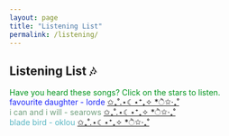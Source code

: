 ```yaml
---
layout: page
title: "Listening List"
permalink: /listening/
---
```


## Listening List 🎶

<div style = "color: #00951d;">
  Have you heard these songs? Click on the stars to listen.
</div>

<div class ="indent" style = "color: #1d27fa;">
favourite daughter - lorde
  <a href="/assets/favourite-daughter.mp3" onclick="event.preventDefault(); document.getElementById('favd').play();">
          ✩₊˚.⋆☾⋆⁺₊✧
       *ੈ✩‧₊˚  
  </a>
  <audio id="favd" src="/assets/favourite-daughter.mp3"></audio>
</div>

<div class = "indent" style = "color:#719f7e;">
i can and i will - searows
  <a href="/assets/icaniwill.mp3" onclick="event.preventDefault(); document.getElementById('icaiw').play();">
          ✩₊˚.⋆☾⋆⁺₊✧
       *ੈ✩‧₊˚  
  </a>
  <audio id="icaiw" src="/assets/icaniwill.mp3"></audio>
</div>
<div class = "indent" style = "color:#58b6c3;">
blade bird - oklou
  <a href="/assets/bladebird.mp3" onclick="event.preventDefault(); document.getElementById('bbird').play();">
          ✩₊˚.⋆☾⋆⁺₊✧
       *ੈ✩‧₊˚  
  </a>
  <audio id="bbird" src="/assets/bladebird.mp3"></audio>
</div>
